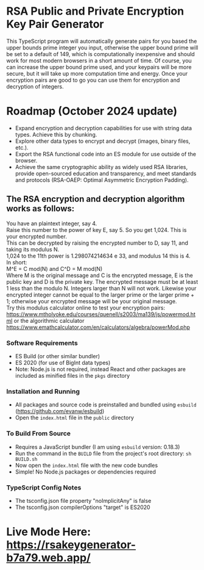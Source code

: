 # RSA Public and Private Encryption Key Pair Generator
This TypeScript program will automatically generate pairs for you based the upper bounds prime integer you input, otherwise the upper bound prime will be set to a default of 149, which is computationally inexpensive and should work for most modern browsers in a short amount of time.
Of course, you can increase the upper bound prime used, and your keypairs will be more secure, but it will take up more computation time and energy. Once your encryption pairs are good to go you can use them for encryption and decryption of integers. <br> 

# Roadmap (October 2024 update)
* Expand encryption and decryption capabilities for use with string data types. Achieve this by chunking.
* Explore other data types to encrypt and decrypt (images, binary files, etc.).
* Export the RSA functional code into an ES module for use outside of the browser.
* Achieve the same cryptographic ability as widely used RSA libraries, provide open-sourced education and transparency, and meet standards and protocols (RSA-OAEP: Optimal Asymmetric Encryption Padding). 

## The RSA encryption and decryption algorithm works as follows: 
You have an plaintext integer, say 4. <br>
Raise this number to the power of key E, say 5. So you get 1,024. This is your encrypted number. <br>
This can be decrypted by raising the encrypted number to D, say 11, and taking its modulus N. <br>
1,024 to the 11th power is 1.298074214634 e 33, and modulus 14 this is 4. <br>
In short: <br>
M^E = C mod(N) and C^D = M mod(N) <br>
Where M is the original message and C is the encrypted message, E is the public key and D is the private key. The encrypted message must be at least 1 less than the modulo N. Integers larger than N will not work. Likewise your encrypted integer cannot be equal to the larger prime or the larger prime + 1; otherwise your encrypted message will be your original message. <br>
Try this modulus calculator online to test your encryption pairs: <a> https://www.mtholyoke.edu/courses/quenell/s2003/ma139/js/powermod.html </a> or the algorithmic calculator <a>https://www.emathcalculator.com/en/calculators/algebra/powerMod.php</a> <br>

### Software Requirements 
* ES Build (or other similar bundler)
* ES 2020 (for use of BigInt data types)
* Note: Node.js is not required, instead React and other packages are included as minified files in the `pkgs` directory

### Installation and Running 
* All packages and source code is preinstalled and bundled using `esbuild` (https://github.com/evanw/esbuild)
* Open the `index.html` file in the `public` directory

### To Build From Source
* Requires a JavaScript bundler (I am using `esbuild` version: 0.18.3)
* Run the command in the `BUILD` file from the project's root directory:
`sh BUILD.sh`
* Now open the `index.html` file with the new code bundles
* Simple! No Node.js packages or dependencies required

### TypeScript Config Notes
- The tsconfig.json file property "noImplicitAny" is false
- The tsconfig.json compilerOptions "target" is ES2020

# Live Mode Here: https://rsakeygenerator-b7a79.web.app/

